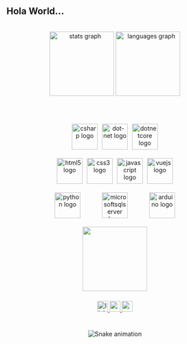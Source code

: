 <h2 align="left">Hola World...</h2>

<br/>

<div align="center">
  <img src="https://github-readme-stats.vercel.app/api?username=devkilicc&hide_title=false&hide_rank=false&show_icons=true&include_all_commits=true&count_private=true&disable_animations=false&theme=dracula&locale=en&hide_border=false" height="150" alt="stats graph" /> 
  <img src="https://github-readme-stats.vercel.app/api/top-langs?username=devkilicc&locale=en&hide_title=false&layout=compact&card_width=320&langs_count=4&theme=dracula&hide_border=false" height="150" alt="languages graph" />
</div>

<br/><br/>

<div align="center">
  <!-- Görsellerin olduğu grup -->
  <div style="display: inline-block;">
    <!-- İlk Grup -->
    <div style="display: flex; justify-content: center; align-items: center; gap: 10px; margin-bottom: 20px;">
        <img src="https://cdn.jsdelivr.net/gh/devicons/devicon/icons/csharp/csharp-original.svg" height="60" alt="csharp logo" />
        <img src="https://cdn.jsdelivr.net/gh/devicons/devicon/icons/dot-net/dot-net-original.svg" height="60" alt="dot-net logo" />
        <img src="https://cdn.jsdelivr.net/gh/devicons/devicon/icons/dotnetcore/dotnetcore-original.svg" height="60" alt="dotnetcore logo" />
    </div>
    <!-- İkinci Grup -->
    <div style="display: flex; justify-content: center; align-items: center; gap: 10px; margin-bottom: 20px;">
        <img src="https://cdn.jsdelivr.net/gh/devicons/devicon/icons/html5/html5-original.svg" height="60" alt="html5 logo" />
        <img src="https://cdn.jsdelivr.net/gh/devicons/devicon/icons/css3/css3-original.svg" height="60" alt="css3 logo" />
        <img src="https://cdn.jsdelivr.net/gh/devicons/devicon/icons/javascript/javascript-original.svg" height="60" alt="javascript logo" />
        <img src="https://cdn.jsdelivr.net/gh/devicons/devicon/icons/vuejs/vuejs-original.svg" height="60" alt="vuejs logo" />
    </div>
    <!-- Üçüncü Grup -->
    <div style="display: flex; justify-content: center; align-items: center; gap: 50px; margin-bottom: 20px;">
        <img src="https://cdn.jsdelivr.net/gh/devicons/devicon/icons/python/python-original.svg" height="60" alt="python logo" />
        <img src="https://cdn.jsdelivr.net/gh/devicons/devicon/icons/microsoftsqlserver/microsoftsqlserver-plain.svg" height="60" alt="microsoftsqlserver logo" />
        <img src="https://skillicons.dev/icons?i=arduino" height="60" alt="arduino logo" />
    </div>
  </div>

  <!-- Gif'i sağa al -->
  <br>
  <img height="150" src="https://i.imgflip.com/9gb1ic.gif" />
</div>

###

<div align="center">
  <a href="https://www.linkedin.com/in/kilicmuhammed/" target="_blank">
    <img src="https://img.shields.io/static/v1?message=LinkedIn&logo=linkedin&label=&color=0077B5&logoColor=white&labelColor=&style=for-the-badge" height="25" alt="linkedin logo"  />
  </a>
  <a href="https://www.linkedin.com/in/kilicmuhammed/" target="_blank">
    <img src="https://img.shields.io/static/v1?message=Medium&logo=medium&label=&color=12100E&logoColor=white&labelColor=&style=for-the-badge" height="25" alt="medium logo"  />
  </a>
  <a href="https://www.linkedin.com/in/kilicmuhammed/" target="_blank">
    <img src="https://img.shields.io/static/v1?message=Gmail&logo=gmail&label=&color=D14836&logoColor=white&labelColor=&style=for-the-badge" height="25" alt="gmail logo"  />
  </a>
</div>

###

<br clear="both">
<div align="center">
<img src="https://i.pinimg.com/originals/74/63/59/74635989b770a38189fff31a8ef152ea.gif" alt="Snake animation" />
</div>

###
